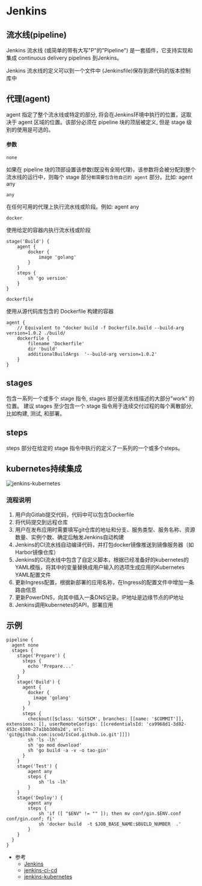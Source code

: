 # Jenkins

## 流水线(pipeline)

Jenkins 流水线 (或简单的带有大写"P"的"Pipeline") 是一套插件，它支持实现和集成 continuous delivery pipelines 到Jenkins。

Jenkins 流水线的定义可以到一个文件中 (Jenkinsfile)保存到源代码的版本控制库中

## 代理(agent)

agent 指定了整个流水线或特定的部分, 将会在Jenkins环境中执行的位置，这取决于 agent 区域的位置。该部分必须在 pipeline 块的顶层被定义, 但是 stage 级别的使用是可选的。

#### 参数
`none`

如果在 pipeline 块的顶部设置该参数(既没有全局代理)，该参数将会被分配到整个流水线的运行中，则每个 stage 部分`都需要包含他自己的 agent` 部分。比如: agent any

`any`

在任何可用的代理上执行流水线或阶段。例如: agent any

`docker`

使用给定的容器内执行流水线或阶段

```
stage('Build') {
    agent {
        docker {
            image 'golang'
        }
    }
    steps {
        sh 'go version'
    }
}
```

`dockerfile`

使用从源代码库包含的 Dockerfile 构建的容器

```
agent {
    // Equivalent to "docker build -f Dockerfile.build --build-arg version=1.0.2 ./build/
    dockerfile {
        filename 'Dockerfile'
        dir 'build'
        additionalBuildArgs  '--build-arg version=1.0.2'
    }
}
```

## stages

包含一系列一个或多个 stage 指令, stages 部分是流水线描述的大部分"work" 的位置。 建议 stages 至少包含一个 stage 指令用于连续交付过程的每个离散部分,比如构建, 测试, 和部署。

## steps

steps 部分在给定的 stage 指令中执行的定义了一系列的一个或多个steps。


## kubernetes持续集成

![jenkins-kubernetes](https://iscod.github.io/images/jenkins-kubernetes.png)

### 流程说明

1. 用户向Gitlab提交代码，代码中可以包含Dockerfile
2. 将代码提交到远程仓库
3. 用户在发布应用时需要填写git仓库的地址和分支、服务类型、服务名称、资源数量、实例个数、确定后触发Jenkins自动构建
4. Jenkins的CI流水线自动编译代码，并打包docker镜像推送到镜像服务器（如Harbor镜像仓库）
5. Jenkins的CI流水线中包含了自定义脚本，根据已经准备好的kubernetes的YAML模版，将其中的变量替换成用户输入的选项生成应用的Kubernetes YAML配置文件
6. 更新Ingress配置，根据新部署的应用名称，在Ingress的配置文件中增加一条路由信息
7. 更新PowerDNS，向其中插入一条DNS记录。IP地址是边缘节点的IP地址
8. Jenkins调用kubernetes的API，部署应用

## 示例
```jenkins
pipeline {
  agent none
  stages {
    stage('Prepare') {
      steps {
        echo 'Prepare...'
      }
    }
    stage('Build') {
      agent {
        docker {
          image 'golang'
        }
      }
      steps {
        checkout([$class: 'GitSCM', branches: [[name: '$COMMIT']], extensions: [], userRemoteConfigs: [[credentialsId: 'ca9968d1-3d82-453c-8380-27a1bb300a2d', url: 'git@github.com:iscod/IsCod.github.io.git']]])
        sh 'ls -lh'
        sh 'go mod download'
        sh 'go build -a -v -o tao-gin'
      }
    }
    stage('Test') {
        agent any
        steps {
            sh 'ls -lh'
        }
    }
    stage('Deploy') {
        agent any
        steps {
            sh 'if ([ "$ENV" != "" ]); then mv conf/gin.$ENV.conf conf/gin.conf; fi'
            sh 'docker build  -t $JOB_BASE_NAME:$BUILD_NUMBER  .'
        }
    }
  }
}
``` 

* 参考
    * [Jenkins](https://www.jenkins.io/zh/doc/book/pipeline/)
    * [jenkins-ci-cd](https://www.bookstack.cn/read/kubernetes-handbook-201910/practice-jenkins-ci-cd.md)
    * [jenkins-kubernetes](https://plugins.jenkins.io/kubernetes/)